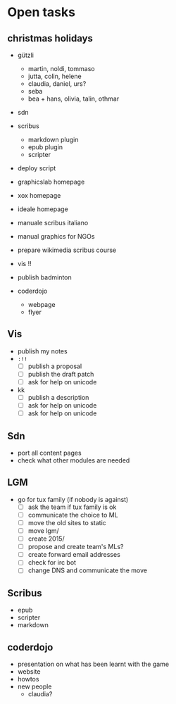 # Open tasks

## christmas holidays

- gützli
  - martin, noldi, tommaso
  - jutta, colin, helene
  - claudia, daniel, urs?
  - seba
  - bea + hans, olivia, talin, othmar

- sdn
- scribus
  - markdown plugin
  - epub plugin
  - scripter
- deploy script
- graphicslab homepage
- xox homepage
- ideale homepage
- manuale scribus italiano
- manual graphics for NGOs
- prepare wikimedia scribus course
- vis !!
- publish badminton
- coderdojo
  - webpage
  - flyer

## Vis

- publish my notes
- `:!!`
  - [ ] publish a proposal
  - [ ] publish the draft patch
  - [ ] ask for help on unicode
- kk
  - [ ] publish a description
  - [ ] ask for help on unicode
  - [ ] ask for help on unicode

## Sdn

- port all content pages
- check what other modules are needed

## LGM

- go for tux family (if nobody is against)
  - [ ] ask the team if tux family is ok
  - [ ] communicate the choice to ML
  - [ ] move the old sites to static
  - [ ] move lgm/
  - [ ] create 2015/
  - [ ] propose and create team's MLs?
  - [ ] create forward email addresses
  - [ ] check for irc bot
  - [ ] change DNS and communicate the move

## Scribus

- epub
- scripter
- markdown

## coderdojo

- presentation on what has been learnt with the game
- website
- howtos
- new people
  - claudia?
